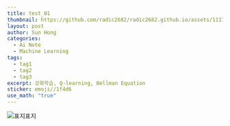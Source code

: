 ```yaml
---
title: test_01
thumbnail: https://github.com/radic2682/radic2682.github.io/assets/11177959/8eb75b6b-bf59-4cea-b82d-d17e7c1b8859
layout: post
author: Sun Hong
categories:
  - Ai Note
  - Machine Learning
tags:
  - tag1
  - tag2
  - tag3
excerpt: 강화학습, Q-learning, Bellman Equation
sticker: emoji//1f4d6
use_math: "true"
---
```

![표지표지](https://github.com/radic2682/radic2682.github.io/assets/11177959/8eb75b6b-bf59-4cea-b82d-d17e7c1b8859)

